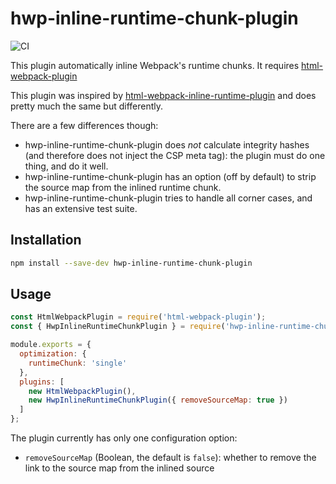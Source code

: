# hwp-inline-runtime-chunk-plugin

![CI](https://github.com/sjinks/hwp-inline-runtime-chunk-plugin/workflows/Build%20&%20Test%20CI/badge.svg)

This plugin automatically inline Webpack's runtime chunks. It requires [html-webpack-plugin](https://github.com/jantimon/html-webpack-plugin)

This plugin was inspired by [html-webpack-inline-runtime-plugin](https://github.com/chippers/html-webpack-inline-runtime-plugin) and does pretty much the same but differently.

There are a few differences though:
  * hwp-inline-runtime-chunk-plugin does *not* calculate integrity hashes (and therefore does not inject the CSP meta tag): the plugin must do one thing, and do it well.
  * hwp-inline-runtime-chunk-plugin has an option (off by default) to strip the source map from the inlined runtime chunk.
  * hwp-inline-runtime-chunk-plugin tries to handle all corner cases, and has an extensive test suite.

## Installation

```bash
npm install --save-dev hwp-inline-runtime-chunk-plugin
```

## Usage

```javascript
const HtmlWebpackPlugin = require('html-webpack-plugin');
const { HwpInlineRuntimeChunkPlugin } = require('hwp-inline-runtime-chunk-plugin');

module.exports = {
  optimization: {
    runtimeChunk: 'single'
  },
  plugins: [
    new HtmlWebpackPlugin(),
    new HwpInlineRuntimeChunkPlugin({ removeSourceMap: true })
  ]
};
```

The plugin currently has only one configuration option:
  * `removeSourceMap` (Boolean, the default is `false`): whether to remove the link to the source map from the inlined source

 
